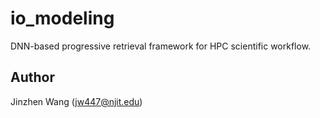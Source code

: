 # io\_modeling

DNN-based progressive retrieval framework for HPC scientific workflow.


## Author
Jinzhen Wang (jw447@njit.edu)
